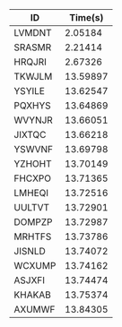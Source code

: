 |ID|Time(s)|
|-|-|
|LVMDNT|2.05184|
|SRASMR|2.21414|
|HRQJRI|2.67326|
|TKWJLM|13.59897|
|YSYILE|13.62547|
|PQXHYS|13.64869|
|WVYNJR|13.66051|
|JIXTQC|13.66218|
|YSWVNF|13.69798|
|YZHOHT|13.70149|
|FHCXPO|13.71365|
|LMHEQI|13.72516|
|UULTVT|13.72901|
|DOMPZP|13.72987|
|MRHTFS|13.73786|
|JISNLD|13.74072|
|WCXUMP|13.74162|
|ASJXFI|13.74474|
|KHAKAB|13.75374|
|AXUMWF|13.84305|
